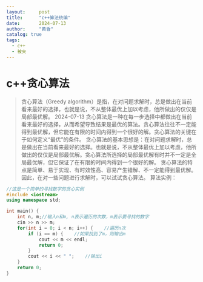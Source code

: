 ```yaml
---
layout:     post
title:      "c++算法统编"
date:       2024-07-13
author:     "黄昏"
catalog: true
tags:
  - c++
  - 被夹
---
```


# c++贪心算法
> 贪心算法（Greedy algorithm）是指，在对问题求解时，总是做出在当前看来最好的选择，也就是说，不从整体最优上加以考虑，他所做出的仅仅是局部最优解。
>2024-07-13
贪心算法是一种在每一步选择中都做出在当前看来最好的选择，从而希望导致结果是最优的算法。贪心算法往往不一定能得到最优解，但它能在有限的时间内得到一个很好的解。贪心算法的关键在于如何定义“最优”的条件。
贪心算法的基本思想是：在对问题求解时，总是做出在当前看来最好的选择。也就是说，不从整体最优上加以考虑，他所做出的仅仅是局部最优解。贪心算法所选择的局部最优解有时并不一定是全局最优解，但它保证了在有限的时间内得到一个很好的解。
贪心算法的特点是简单、易于实现、有时效性高、容易产生错解、不一定能得到最优解。因此，在对一些问题进行求解时，可以试试贪心算法。
算法实例：
```cpp
//这是一个简单的寻找数字的贪心实例
#include <iostream>
using namespace std;

int main() {
    int n, m;//输入n和m, n表示遍历的次数，m表示要寻找的数字
    cin >> n >> m;
    for(int i = 0; i < n; i++) {    //遍历n次
        if (i == m) {    //如果找到了m，则输出m
            cout << m << endl;
            return 0;
        }
        cout << i << " ";    //输出i
    }
    return 0;
}
```
